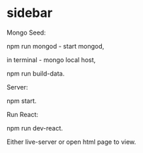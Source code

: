 # sidebar

Mongo Seed:

  npm run mongod - start mongod,
  
  in terminal - mongo local host,
  
  npm run build-data.
  
Server: 
  
  npm start.
  
Run React: 

  
  npm run dev-react.
  
Either live-server or open html page to view.
